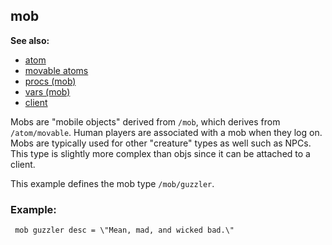 ## mob
**See also:**
*   [atom](/atom)
*   [movable atoms](/atom/movable)
*   [procs (mob)](/mob/proc)
*   [vars (mob)](/mob/var)
*   [client](/client)


Mobs are \"mobile objects\" derived from `/mob`, which derives
from `/atom/movable`. Human players are associated with a mob when they
log on. Mobs are typically used for other \"creature\" types as well
such as NPCs. This type is slightly more complex than objs since it can
be attached to a client. 

This example defines the mob type
`/mob/guzzler`.
### Example:

```
 mob guzzler desc = \"Mean, mad, and wicked bad.\" 
```
